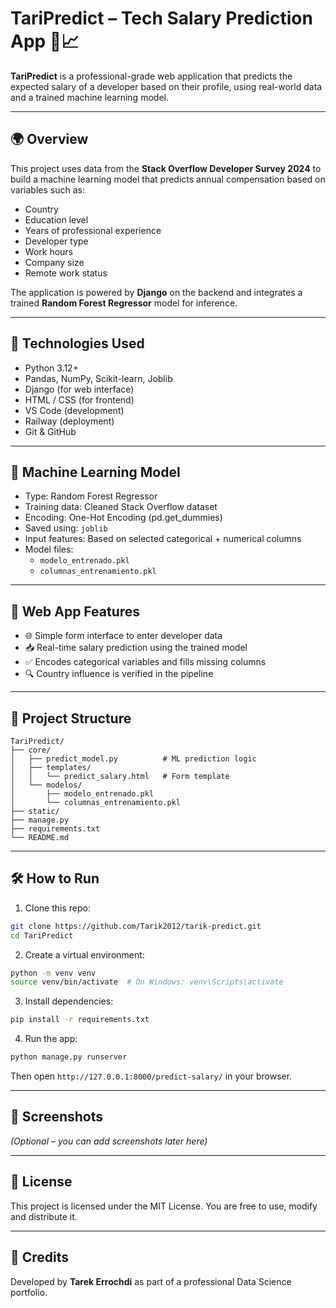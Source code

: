# TariPredict – Tech Salary Prediction App 💼📈

**TariPredict** is a professional-grade web application that predicts the expected salary of a developer based on their profile, using real-world data and a trained machine learning model.

---

## 🌍 Overview

This project uses data from the **Stack Overflow Developer Survey 2024** to build a machine learning model that predicts annual compensation based on variables such as:

- Country
- Education level
- Years of professional experience
- Developer type
- Work hours
- Company size
- Remote work status

The application is powered by **Django** on the backend and integrates a trained **Random Forest Regressor** model for inference.

---

## 🚀 Technologies Used

- Python 3.12+
- Pandas, NumPy, Scikit-learn, Joblib
- Django (for web interface)
- HTML / CSS (for frontend)
- VS Code (development)
- Railway (deployment)
- Git & GitHub

---

## 🧠 Machine Learning Model

- Type: Random Forest Regressor
- Training data: Cleaned Stack Overflow dataset
- Encoding: One-Hot Encoding (pd.get_dummies)
- Saved using: `joblib`
- Input features: Based on selected categorical + numerical columns
- Model files:
  - `modelo_entrenado.pkl`
  - `columnas_entrenamiento.pkl`

---

## 🧾 Web App Features

- 🌐 Simple form interface to enter developer data
- 📥 Real-time salary prediction using the trained model
- ✅ Encodes categorical variables and fills missing columns
- 🔍 Country influence is verified in the pipeline

---

## 📂 Project Structure

```
TariPredict/
├── core/
│   ├── predict_model.py          # ML prediction logic
│   ├── templates/
│   │   └── predict_salary.html   # Form template
│   └── modelos/
│       ├── modelo_entrenado.pkl
│       └── columnas_entrenamiento.pkl
├── static/
├── manage.py
├── requirements.txt
└── README.md
```

---

## 🛠️ How to Run

1. Clone this repo:

```bash
git clone https://github.com/Tarik2012/tarik-predict.git
cd TariPredict
```

2. Create a virtual environment:

```bash
python -m venv venv
source venv/bin/activate  # On Windows: venv\Scripts\activate
```

3. Install dependencies:

```bash
pip install -r requirements.txt
```

4. Run the app:

```bash
python manage.py runserver
```

Then open `http://127.0.0.1:8000/predict-salary/` in your browser.

---

## 📸 Screenshots

_(Optional – you can add screenshots later here)_

---

## 📜 License

This project is licensed under the MIT License. You are free to use, modify and distribute it.

---

## 🙌 Credits

Developed by **Tarek Errochdi** as part of a professional Data Science portfolio.
